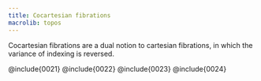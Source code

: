 ```yaml
---
title: Cocartesian fibrations
macrolib: topos
---
```


Cocartesian fibrations are a dual notion to cartesian fibrations, in which the
variance of indexing is reversed.

@include{0021}
@include{0022}
@include{0023}
@include{0024}
